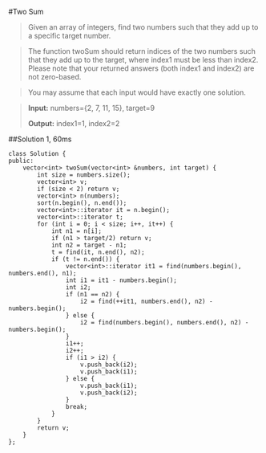 #Two Sum
>Given an array of integers, find two numbers such that they add up to a specific target number.

>The function twoSum should return indices of the two numbers such that they add up to the target, where index1 must be less than index2. Please note that your returned answers (both index1 and index2) are not zero-based.

>You may assume that each input would have exactly one solution.

>**Input:** numbers={2, 7, 11, 15}, target=9
>
>**Output:** index1=1, index2=2

##Solution 1, 60ms
```
class Solution {
public:
    vector<int> twoSum(vector<int> &numbers, int target) {
        int size = numbers.size();
        vector<int> v;
        if (size < 2) return v;
        vector<int> n(numbers);
        sort(n.begin(), n.end());
        vector<int>::iterator it = n.begin();
        vector<int>::iterator t;
        for (int i = 0; i < size; i++, it++) {
            int n1 = n[i];
            if (n1 > target/2) return v;
            int n2 = target - n1;
            t = find(it, n.end(), n2);
            if (t != n.end()) {
                vector<int>::iterator it1 = find(numbers.begin(), numbers.end(), n1);
                int i1 = it1 - numbers.begin();
                int i2;
                if (n1 == n2) {
                    i2 = find(++it1, numbers.end(), n2) - numbers.begin();
                } else {
                    i2 = find(numbers.begin(), numbers.end(), n2) - numbers.begin();
                }
                i1++;
                i2++;
                if (i1 > i2) {
                    v.push_back(i2);
                    v.push_back(i1);
                } else {
                    v.push_back(i1);
                    v.push_back(i2);
                }
                break;
            }
        }
        return v;
    }
};
```